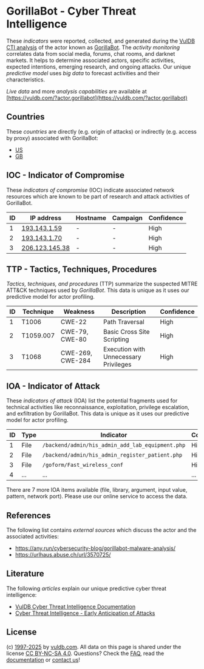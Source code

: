 # GorillaBot - Cyber Threat Intelligence

These _indicators_ were reported, collected, and generated during the [VulDB CTI analysis](https://vuldb.com/?kb.cti) of the actor known as [GorillaBot](https://vuldb.com/?actor.gorillabot). The _activity monitoring_ correlates data from social media, forums, chat rooms, and darknet markets. It helps to determine associated actors, specific activities, expected intentions, emerging research, and ongoing attacks. Our unique _predictive model_ uses _big data_ to forecast activities and their characteristics.

_Live data_ and more _analysis capabilities_ are available at [https://vuldb.com/?actor.gorillabot](https://vuldb.com/?actor.gorillabot)

## Countries

These _countries_ are directly (e.g. origin of attacks) or indirectly (e.g. access by proxy) associated with GorillaBot:

* [US](https://vuldb.com/?country.us)
* [GB](https://vuldb.com/?country.gb)

## IOC - Indicator of Compromise

These _indicators of compromise_ (IOC) indicate associated network resources which are known to be part of research and attack activities of GorillaBot.

ID | IP address | Hostname | Campaign | Confidence
-- | ---------- | -------- | -------- | ----------
1 | [193.143.1.59](https://vuldb.com/?ip.193.143.1.59) | - | - | High
2 | [193.143.1.70](https://vuldb.com/?ip.193.143.1.70) | - | - | High
3 | [206.123.145.38](https://vuldb.com/?ip.206.123.145.38) | - | - | High

## TTP - Tactics, Techniques, Procedures

_Tactics, techniques, and procedures_ (TTP) summarize the suspected MITRE ATT&CK techniques used by _GorillaBot_. This data is unique as it uses our predictive model for actor profiling.

ID | Technique | Weakness | Description | Confidence
-- | --------- | -------- | ----------- | ----------
1 | T1006 | CWE-22 | Path Traversal | High
2 | T1059.007 | CWE-79, CWE-80 | Basic Cross Site Scripting | High
3 | T1068 | CWE-269, CWE-284 | Execution with Unnecessary Privileges | High

## IOA - Indicator of Attack

These _indicators of attack_ (IOA) list the potential fragments used for technical activities like reconnaissance, exploitation, privilege escalation, and exfiltration by GorillaBot. This data is unique as it uses our predictive model for actor profiling.

ID | Type | Indicator | Confidence
-- | ---- | --------- | ----------
1 | File | `/backend/admin/his_admin_add_lab_equipment.php` | High
2 | File | `/backend/admin/his_admin_register_patient.php` | High
3 | File | `/goform/Fast_wireless_conf` | High
4 | ... | ... | ...

There are 7 more IOA items available (file, library, argument, input value, pattern, network port). Please use our online service to access the data.

## References

The following list contains _external sources_ which discuss the actor and the associated activities:

* https://any.run/cybersecurity-blog/gorillabot-malware-analysis/
* https://urlhaus.abuse.ch/url/3570725/

## Literature

The following _articles_ explain our unique predictive cyber threat intelligence:

* [VulDB Cyber Threat Intelligence Documentation](https://vuldb.com/?kb.cti)
* [Cyber Threat Intelligence - Early Anticipation of Attacks](https://www.scip.ch/en/?labs.20201022)

## License

(c) [1997-2025](https://vuldb.com/?kb.changelog) by [vuldb.com](https://vuldb.com/?kb.about). All data on this page is shared under the license [CC BY-NC-SA 4.0](https://creativecommons.org/licenses/by-nc-sa/4.0/). Questions? Check the [FAQ](https://vuldb.com/?kb.faq), read the [documentation](https://vuldb.com/?kb) or [contact us](https://vuldb.com/?contact)!
